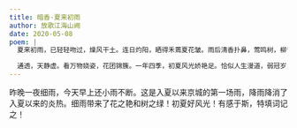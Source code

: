 ```yaml
---
title: 暗香·夏来初雨
author: 放歌江海山阙
date: 2020-05-08
poem: |
  夏来初雨，已轻轻吻过，燥风干土。连日灼阳，晒得禾蔫夏花皱。雨后清香扑鼻，莺鸣树，柳青槐绿。篱门外，满树樱桃，摇曵碧霜竹。

  通透，天静虚。看万物娆姿，花团锦簇。一年四季，初夏风光娇艳足。恰似人生漫道，弱冠岁，雄昂丽秀。莫负了，香草节，远方诗酒！
---
```


昨晚一夜细雨，今天早上还小雨不断。这是入夏以来京城的第一场雨，降雨降消了入夏以来的炎热。细雨带来了花之艳和树之绿！初夏好风光！有感于斯，特填词记之！
